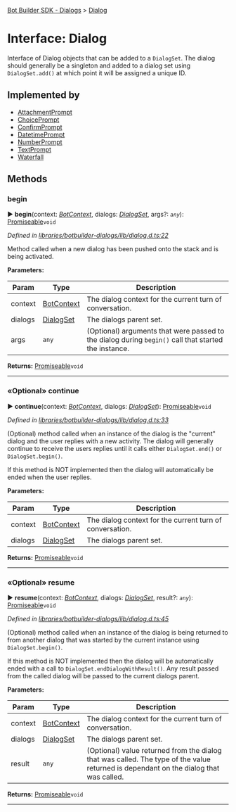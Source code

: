 [Bot Builder SDK - Dialogs](../README.md) > [Dialog](../interfaces/botbuilder_dialogs.dialog.md)



# Interface: Dialog


Interface of Dialog objects that can be added to a `DialogSet`. The dialog should generally be a singleton and added to a dialog set using `DialogSet.add()` at which point it will be assigned a unique ID.

## Implemented by

* [AttachmentPrompt](../classes/botbuilder_dialogs.attachmentprompt.md)
* [ChoicePrompt](../classes/botbuilder_dialogs.choiceprompt.md)
* [ConfirmPrompt](../classes/botbuilder_dialogs.confirmprompt.md)
* [DatetimePrompt](../classes/botbuilder_dialogs.datetimeprompt.md)
* [NumberPrompt](../classes/botbuilder_dialogs.numberprompt.md)
* [TextPrompt](../classes/botbuilder_dialogs.textprompt.md)
* [Waterfall](../classes/botbuilder_dialogs.waterfall.md)


## Methods
<a id="begin"></a>

###  begin

► **begin**(context: *[BotContext]()*, dialogs: *[DialogSet](../classes/botbuilder_dialogs.dialogset.md)*, args?: *`any`*): [Promiseable]()`void`



*Defined in [libraries/botbuilder-dialogs/lib/dialog.d.ts:22](https://github.com/Microsoft/botbuilder-js/blob/09ad751/libraries/botbuilder-dialogs/lib/dialog.d.ts#L22)*



Method called when a new dialog has been pushed onto the stack and is being activated.


**Parameters:**

| Param | Type | Description |
| ------ | ------ | ------ |
| context | [BotContext]()   |  The dialog context for the current turn of conversation. |
| dialogs | [DialogSet](../classes/botbuilder_dialogs.dialogset.md)   |  The dialogs parent set. |
| args | `any`   |  (Optional) arguments that were passed to the dialog during `begin()` call that started the instance. |





**Returns:** [Promiseable]()`void`





___

<a id="continue"></a>

### «Optional» continue

► **continue**(context: *[BotContext]()*, dialogs: *[DialogSet](../classes/botbuilder_dialogs.dialogset.md)*): [Promiseable]()`void`



*Defined in [libraries/botbuilder-dialogs/lib/dialog.d.ts:33](https://github.com/Microsoft/botbuilder-js/blob/09ad751/libraries/botbuilder-dialogs/lib/dialog.d.ts#L33)*



(Optional) method called when an instance of the dialog is the "current" dialog and the user replies with a new activity. The dialog will generally continue to receive the users replies until it calls either `DialogSet.end()` or `DialogSet.begin()`.

If this method is NOT implemented then the dialog will automatically be ended when the user replies.


**Parameters:**

| Param | Type | Description |
| ------ | ------ | ------ |
| context | [BotContext]()   |  The dialog context for the current turn of conversation. |
| dialogs | [DialogSet](../classes/botbuilder_dialogs.dialogset.md)   |  The dialogs parent set. |





**Returns:** [Promiseable]()`void`





___

<a id="resume"></a>

### «Optional» resume

► **resume**(context: *[BotContext]()*, dialogs: *[DialogSet](../classes/botbuilder_dialogs.dialogset.md)*, result?: *`any`*): [Promiseable]()`void`



*Defined in [libraries/botbuilder-dialogs/lib/dialog.d.ts:45](https://github.com/Microsoft/botbuilder-js/blob/09ad751/libraries/botbuilder-dialogs/lib/dialog.d.ts#L45)*



(Optional) method called when an instance of the dialog is being returned to from another dialog that was started by the current instance using `DialogSet.begin()`.

If this method is NOT implemented then the dialog will be automatically ended with a call to `DialogSet.endDialogWithResult()`. Any result passed from the called dialog will be passed to the current dialogs parent.


**Parameters:**

| Param | Type | Description |
| ------ | ------ | ------ |
| context | [BotContext]()   |  The dialog context for the current turn of conversation. |
| dialogs | [DialogSet](../classes/botbuilder_dialogs.dialogset.md)   |  The dialogs parent set. |
| result | `any`   |  (Optional) value returned from the dialog that was called. The type of the value returned is dependant on the dialog that was called. |





**Returns:** [Promiseable]()`void`





___


